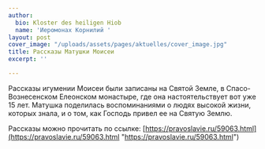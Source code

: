 ```yaml
---
author:
  bio: Kloster des heiligen Hiob
  name: 'Иеромонах Корнилий '
layout: post
cover_image: "/uploads/assets/pages/aktuelles/cover_image.jpg"
title: Рассказы Матушки Моисеи
excerpt: ''

---
```

Рассказы игумении Моисеи были записаны на Святой Земле, в Спасо-Вознесенском Елеонском монастыре, где она настоятельствует вот уже 15 лет. Матушка поделилась воспоминаниями о людях высокой жизни, которых знала, и о том, как Господь привел ее на Святую Землю.

Рассказы можно прочитать по ссылке: [https://pravoslavie.ru/59063.html](https://pravoslavie.ru/59063.html "https://pravoslavie.ru/59063.html")